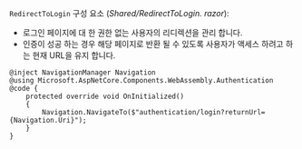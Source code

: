 `RedirectToLogin` 구성 요소 (*Shared/RedirectToLogin. razor*):

* 로그인 페이지에 대 한 권한 없는 사용자의 리디렉션을 관리 합니다.
* 인증이 성공 하는 경우 해당 페이지로 반환 될 수 있도록 사용자가 액세스 하려고 하는 현재 URL을 유지 합니다.

```razor
@inject NavigationManager Navigation
@using Microsoft.AspNetCore.Components.WebAssembly.Authentication
@code {
    protected override void OnInitialized()
    {
        Navigation.NavigateTo($"authentication/login?returnUrl={Navigation.Uri}");
    }
}
```
